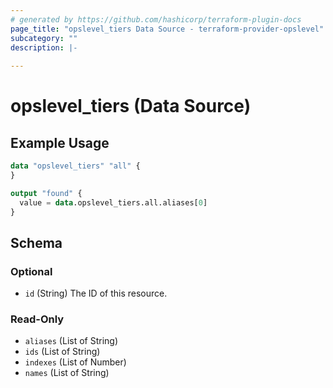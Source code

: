 ```yaml
---
# generated by https://github.com/hashicorp/terraform-plugin-docs
page_title: "opslevel_tiers Data Source - terraform-provider-opslevel"
subcategory: ""
description: |-
  
---
```


# opslevel_tiers (Data Source)



## Example Usage

```terraform
data "opslevel_tiers" "all" {
}

output "found" {
  value = data.opslevel_tiers.all.aliases[0]
}
```

<!-- schema generated by tfplugindocs -->
## Schema

### Optional

- `id` (String) The ID of this resource.

### Read-Only

- `aliases` (List of String)
- `ids` (List of String)
- `indexes` (List of Number)
- `names` (List of String)


